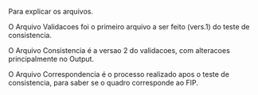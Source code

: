 Para explicar os arquivos.

O Arquivo Validacoes foi o primeiro arquivo a ser feito (vers.1) do teste de consistencia.

O Arquivo Consistencia é a versao 2 do validacoes, com alteracoes principalmente no Output.

O Arquivo Correspondencia é o processo realizado apos o teste de consistencia, para saber se o quadro corresponde ao FIP.
